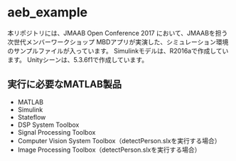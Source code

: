 # aeb_example
本リポジトリには、JMAAB Open Conference 2017 において、JMAABを担う次世代メンバーワークショップ MBDアプリが実演した、シミュレーション環境のサンプルファイルが入っています。
Simulinkモデルは、R2016aで作成しています。
Unityシーンは、5.3.6f1で作成しています。

## 実行に必要なMATLAB製品
- MATLAB
- Simulink
- Stateflow
- DSP System Toolbox
- Signal Processing Toolbox
- Computer Vision System Toolbox（detectPerson.slxを実行する場合）
- Image Processing Toolbox（detectPerson.slxを実行する場合）
